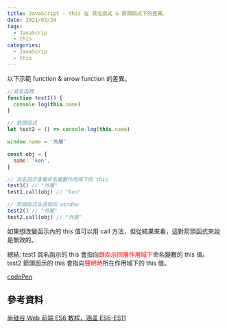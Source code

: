 ```yaml
---
title: JavaScript - this 在 具名函式 & 箭頭函式下的差異。
date: 2021/03/24
tags:
  - JavaScrip
  - this
categories:
  - JavaScrip
  - this
---
```


以下示範 function & arrow function 的差異。

```javascript
//具名函釋
function test1() {
  console.log(this.name)
}

// 箭頭函式
let test2 = () => console.log(this.name)

window.name = '外層'

const obj = {
  name: 'ken',
}

// 具名函示會看命名變數作用域下的 this
test1() // "外層"
test1.call(obj) // "ken"

// 箭頭函式永遠指向 window
test2() // "外層"
test2.call(obj) // "外層"
```

如果想改變函示內的 this 值可以用 call 方法，但從結果來看，這對箭頭函式來說是無效的。

總結:
test1 具名函示的 this 會指向<font color=#FF0000>跟函示同層作用域下</font>命名變數的 this 值。
test2 箭頭函示的 this 會指向<font color=#FF0000>聲明時</font>所在作用域下的 this 值。

[codePen](https://codepen.io/gleofgja/pen/jOyPdrL?editors=1012)

## 參考資料

[尚硅谷 Web 前端 ES6 教程，涵盖 ES6-ES11](https://www.bilibili.com/video/BV1uK411H7on?p=9)
